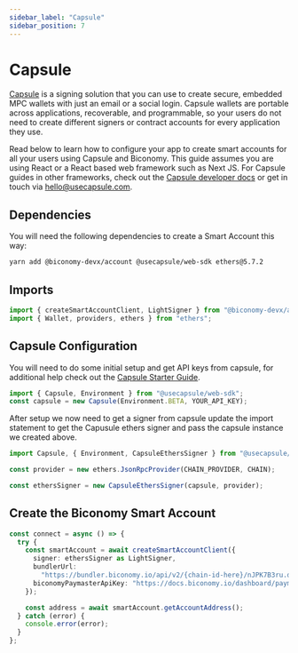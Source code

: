 ```yaml
---
sidebar_label: "Capsule"
sidebar_position: 7
---
```


# Capsule

[Capsule](https://usecapsule.com/) is a signing solution that you can use to create secure, embedded MPC wallets with just an email or a social login. Capsule wallets are portable across applications, recoverable, and programmable, so your users do not need to create different signers or contract accounts for every application they use.

Read below to learn how to configure your app to create smart accounts for all your users using Capsule and Biconomy. This guide assumes you are using React or a React based web framework such as Next JS. For Capsule guides in other frameworks, check out the [Capsule developer docs](https://docs.usecapsule.com) or get in touch via hello@usecapsule.com.

## Dependencies

You will need the following dependencies to create a Smart Account this way:

```bash
yarn add @biconomy-devx/account @usecapsule/web-sdk ethers@5.7.2
```

## Imports

```typescript
import { createSmartAccountClient, LightSigner } from "@biconomy-devx/account";
import { Wallet, providers, ethers } from "ethers";
```

## Capsule Configuration

You will need to do some initial setup and get API keys from capsule, for additional help check out the [Capsule Starter Guide](https://docs.usecapsule.com/getting-started/initial-setup).

```typescript
import { Capsule, Environment } from "@usecapsule/web-sdk";
const capsule = new Capsule(Environment.BETA, YOUR_API_KEY);
```

After setup we now need to get a signer from capsule update the import statement to get the Capusule ethers signer and pass the capsule instance we created above.

```typescript
import Capsule, { Environment, CapsuleEthersSigner } from "@usecapsule/web-sdk";

const provider = new ethers.JsonRpcProvider(CHAIN_PROVIDER, CHAIN);

const ethersSigner = new CapsuleEthersSigner(capsule, provider);
```

## Create the Biconomy Smart Account

```typescript
const connect = async () => {
  try {
    const smartAccount = await createSmartAccountClient({
      signer: ethersSigner as LightSigner,
      bundlerUrl:
        "https://bundler.biconomy.io/api/v2/{chain-id-here}/nJPK7B3ru.dd7f7861-190d-41bd-af80-6877f74b8f44",
      biconomyPaymasterApiKey: "https://docs.biconomy.io/dashboard/paymaster", // <-- Read about this here
    });

    const address = await smartAccount.getAccountAddress();
  } catch (error) {
    console.error(error);
  }
};
```

